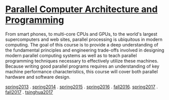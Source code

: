 # [Parallel Computer Architecture and Programming](http://15418.courses.cs.cmu.edu)

From smart phones, to multi-core CPUs and GPUs, to the world's largest supercomputers and web sites, parallel processing is ubiquitous in modern computing. The goal of this course is to provide a deep understanding of the fundamental principles and engineering trade-offs involved in designing modern parallel computing systems as well as to teach parallel programming techniques necessary to effectively utilize these machines. Because writing good parallel programs requires an understanding of key machine performance characteristics, this course will cover both parallel hardware and software design.

[spring2013](http://15418.courses.cs.cmu.edu/spring2013/home) . [spring2014](http://15418.courses.cs.cmu.edu/spring2014/home) . [spring2015](http://15418.courses.cs.cmu.edu/spring2015/home) . [spring2016](http://15418.courses.cs.cmu.edu/spring2016/home) . [fall2016](http://15418.courses.cs.cmu.edu/fall2016/home). [spring2017](http://15418.courses.cs.cmu.edu/spring2017/home) . [fall2017](http://15418.courses.cs.cmu.edu/fall2017/home) . [tsinghua2017](http://15418.courses.cs.cmu.edu/tsinghua2017/)